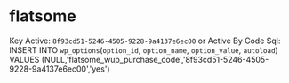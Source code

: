# flatsome

Key Active: `8f93cd51-5246-4505-9228-9a4137e6ec00`
or Active By Code Sql: INSERT INTO `wp_options`(`option_id`, `option_name`, `option_value`, `autoload`) VALUES (NULL,'flatsome_wup_purchase_code','8f93cd51-5246-4505-9228-9a4137e6ec00','yes')
